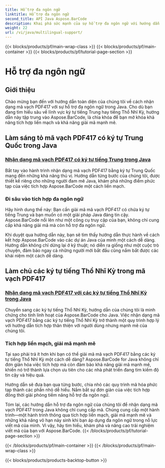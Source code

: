 ```yaml
---
title: Hỗ trợ đa ngôn ngữ
linktitle: Hỗ trợ đa ngôn ngữ
second_title: API Java Aspose.BarCode
description: Khai phá sức mạnh của sự hỗ trợ đa ngôn ngữ với hướng dẫn của chúng tôi về cách nhận dạng mã vạch PDF417. Đi sâu vào mã hóa Java với Aspose.BarCode để tích hợp liền mạch.
weight: 22
url: /vi/java/multilingual-support/
---
```


{{< blocks/products/pf/main-wrap-class >}}
{{< blocks/products/pf/main-container >}}
{{< blocks/products/pf/tutorial-page-section >}}

# Hỗ trợ đa ngôn ngữ


## Giới thiệu
Chào mừng bạn đến với hướng dẫn toàn diện của chúng tôi về cách nhận dạng mã vạch PDF417 với sự hỗ trợ đa ngôn ngữ trong Java. Cho dù bạn đang tìm hiểu sâu về lĩnh vực ký tự tiếng Trung hay tiếng Thổ Nhĩ Kỳ, hướng dẫn này tập trung vào Aspose.BarCode, là chìa khóa để bạn mở khóa khả năng tích hợp liền mạch và khả năng giải mã mạnh mẽ.

## Làm sáng tỏ mã vạch PDF417 có ký tự Trung Quốc trong Java
### [Nhận dạng mã vạch PDF417 có ký tự tiếng Trung trong Java](./recognizing-pdf417-chinese-characters/)

Bắt tay vào hành trình nhận dạng mã vạch PDF417 bằng ký tự Trung Quốc mang đến những khả năng thú vị. Hướng dẫn từng bước của chúng tôi, được thiết kế riêng cho những người đam mê Java, khám phá những điểm phức tạp của việc tích hợp Aspose.BarCode một cách liền mạch.

### Đi sâu vào tích hợp đa ngôn ngữ
Hãy hình dung thế này: Bạn cần giải mã mã vạch PDF417 có chứa ký tự tiếng Trung và bạn muốn có một giải pháp Java đáng tin cậy. Aspose.BarCode nổi lên như một công cụ truy cập của bạn, không chỉ cung cấp khả năng giải mã mà còn hỗ trợ đa ngôn ngữ.

Khi duyệt qua hướng dẫn này, bạn sẽ tìm thấy hướng dẫn thực hành về cách kết hợp Aspose.BarCode vào các dự án Java của mình một cách dễ dàng. Hướng dẫn không chỉ dừng lại ở kỹ thuật; nó diễn ra giống như một cuộc trò chuyện, đảm bảo ngay cả những người mới bắt đầu cũng nắm bắt được các khái niệm một cách dễ dàng.

## Làm chủ các ký tự tiếng Thổ Nhĩ Kỳ trong mã vạch PDF417
### [Nhận dạng mã vạch PDF417 với các ký tự tiếng Thổ Nhĩ Kỳ trong Java](./recognizing-pdf417-turkish-characters/)

Chuyển sang các ký tự tiếng Thổ Nhĩ Kỳ, hướng dẫn của chúng tôi là minh chứng cho tính linh hoạt của Aspose.BarCode cho Java. Việc nhận dạng mã vạch PDF417 bằng các ký tự tiếng Thổ Nhĩ Kỳ trở thành một quy trình hợp lý với hướng dẫn tích hợp thân thiện với người dùng nhưng mạnh mẽ của chúng tôi.

### Tích hợp liền mạch, giải mã mạnh mẽ
Tại sao phải trả ít hơn khi bạn có thể giải mã mã vạch PDF417 bằng các ký tự tiếng Thổ Nhĩ Kỳ một cách dễ dàng? Aspose.BarCode for Java không chỉ đơn giản hóa việc tích hợp mà còn đảm bảo khả năng giải mã mạnh mẽ, khiến nó trở thành lựa chọn ưu tiên cho các nhà phát triển đang tìm kiếm độ tin cậy và hiệu quả.

Hướng dẫn sẽ đưa bạn qua từng bước, chia nhỏ các quy trình mã hóa phức tạp thành các phần nhỏ dễ hiểu. Nắm bắt sự đơn giản của việc tích hợp đồng thời giải phóng tiềm năng hỗ trợ đa ngôn ngữ.

Tóm lại, các hướng dẫn hỗ trợ đa ngôn ngữ của chúng tôi để nhận dạng mã vạch PDF417 trong Java không chỉ cung cấp mã. Chúng cung cấp một hành trình—một hành trình thông qua tích hợp liền mạch, giải mã mạnh mẽ và những khả năng vô hạn nảy sinh khi bạn áp dụng đa ngôn ngữ trong nỗ lực viết mã của mình. Vì vậy, hãy tìm hiểu, khám phá và nâng cao trải nghiệm viết mã của bạn với Aspose.BarCode.
{{< /blocks/products/pf/tutorial-page-section >}}

{{< /blocks/products/pf/main-container >}}
{{< /blocks/products/pf/main-wrap-class >}}

{{< blocks/products/products-backtop-button >}}
